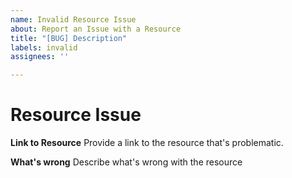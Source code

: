 ```yaml
---
name: Invalid Resource Issue
about: Report an Issue with a Resource
title: "[BUG] Description"
labels: invalid
assignees: ''

---
```


# Resource Issue

**Link to Resource**
Provide a link to the resource that's problematic.

**What's wrong**
Describe what's wrong with the resource
